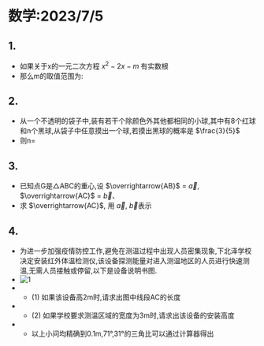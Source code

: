 <head>
    <script src="https://cdn.mathjax.org/mathjax/latest/MathJax.js?config=TeX-AMS-MML_HTMLorMML" type="text/javascript"></script>
    <script type="text/x-mathjax-config">
        MathJax.Hub.Config({
            tex2jax: {
            skipTags: ['script', 'noscript', 'style', 'textarea', 'pre'],
            inlineMath: [['$','$']]
            }
        });
    </script>
</head>

# 数学:2023/7/5
## 1.
 - 如果关于x的一元二次方程 $x^2-2x-m$ 有实数根
 - 那么m的取值范围为:
## 2.
 - 从一个不透明的袋子中,装有若干个除颜色外其他都相同的小球,其中有8个红球和n个黑球,从袋子中任意摸出一个球,若摸出黑球的概率是 $\frac{3}{5}$
 - 则n=
## 3.
 - 已知点G是△ABC的重心,设 $\overrightarrow{AB}$ = $\vec{a}$, $\overrightarrow{AC}$ = $\vec{b}$、
 - 求 $\overrightarrow{AC}$, 用 $\vec{a}$, $\vec{b}$表示
## 4.
 - 为进一步加强疫情防控工作,避免在测温过程中出现人员密集现象,下北泽学校决定安装红外体温检测仪,该设备探测能量对进入测温地区的人员进行快速测温,无需人员接触或停留,以下是设备说明书图.
 - ![1](https://bili-08a04-nq3.github.io/HomeWorks/Problems/2023-7-5/2023-7-5-4.PNG)
 - - (1) 如果该设备高2m时,请求出图中线段AC的长度
 - - (2) 如果学校要求测温区域的宽度为3m时,请求出该设备的安装高度
 - - 以上小问均精确到0.1m,71&deg;,31&deg;的三角比可以通过计算器得出
